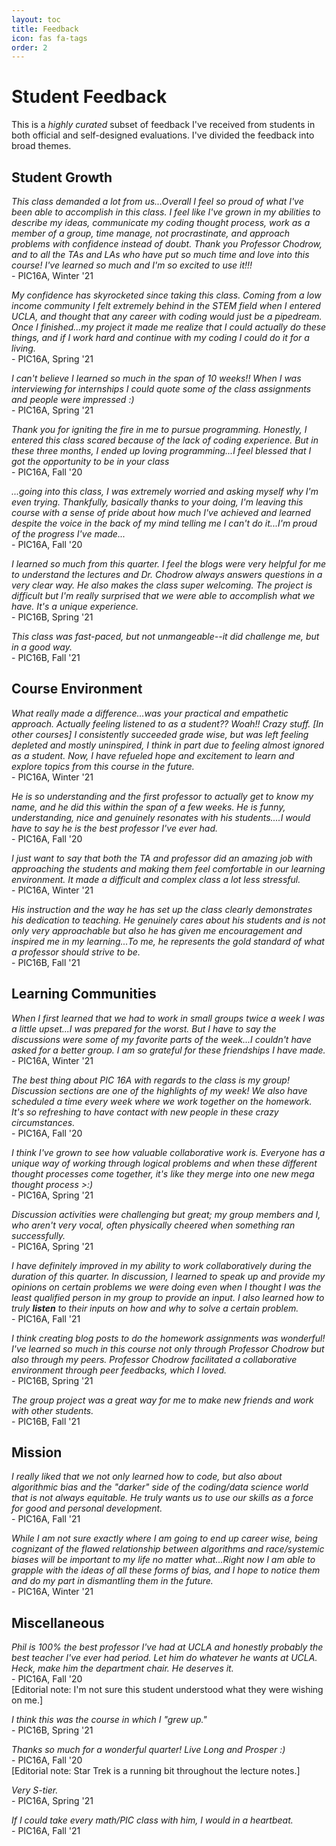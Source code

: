 ```yaml
---
layout: toc
title: Feedback
icon: fas fa-tags
order: 2
---
```


# Student Feedback


This is a *highly curated* subset of feedback I've received from students in both official and self-designed evaluations. I've divided the feedback into broad themes. 

## Student Growth

*This class demanded a lot from us...Overall I feel so proud of what I've been able to accomplish in this class. I feel like I've grown in my abilities to describe my ideas, communicate my coding thought process, work as a member of a group, time manage, not procrastinate, and approach problems with confidence instead of doubt. Thank you Professor Chodrow, and to all the TAs and LAs who have put so much time and love into this course! I've learned so much and I'm so excited to use it!!!* <br> - PIC16A, Winter '21

*My confidence has skyrocketed since taking this class. Coming from a low income community I felt extremely behind in the STEM field when I entered UCLA, and thought that any career with coding would just be a pipedream. Once I finished...my project it made me realize that I could actually do these things, and if I work hard and continue with my coding I could do it for a living.* <br> - PIC16A, Spring '21

*I can't believe I learned so much in the span of 10 weeks!! When I was interviewing for internships I could quote some of the class assignments and people were impressed :)* <br> - PIC16A, Spring '21

*Thank you for igniting the fire in me to pursue programming. Honestly, I entered this class scared because of the lack of coding experience. But in these three months, I ended up loving programming...I feel blessed that I got the opportunity to be in your class* <br> - PIC16A, Fall '20

*...going into this class, I was extremely worried and asking myself why I'm even trying. Thankfully, basically thanks to your doing, I'm leaving this course with a sense of pride about how much I've achieved and learned despite the voice in the back of my mind telling me I can't do it...I'm proud of the progress I've made...* <br> - PIC16A, Fall '20

*I learned so much from this quarter. I feel the blogs were very helpful for me to understand the lectures and Dr. Chodrow always answers questions in a very clear way. He also makes the class super welcoming. The project is difficult but I'm really surprised that we were able to accomplish what we have. It's a unique experience.* <br> - PIC16B, Spring '21

*This class was fast-paced, but not unmangeable--it did challenge me, but in a good way.* <br> - PIC16B, Fall '21

<!-- *This quarter I feel like my coding skills faced a sharp learning curve. Not only did I learn so much, but I also enjoyed what I was doing because I was able to understand it and felt motivated to do so. I think the structure of this class helped me really stay on top of things and not fall behind too often, which was really helpful in the overall experience.* <br> - PIC16A, Winter '21 -->

## Course Environment

*What really made a difference...was your practical and empathetic approach. Actually feeling listened to as a student?? Woah!! Crazy stuff. \[In other courses\] I consistently succeeded grade wise, but was left feeling depleted and mostly uninspired, I think in part due to feeling almost ignored as a student. Now, I have refueled hope and excitement to learn and explore topics from this course in the future.* <br> - PIC16A, Winter '21

*He is so understanding and the first professor to actually get to know my name, and he did this within the span of a few weeks. He is funny, understanding, nice and genuinely resonates with his students....I would have to say he is the best professor I've ever had.* <br> - PIC16A, Fall '20

*I just want to say that both the TA and professor did an amazing job with approaching the students and making them feel comfortable in our learning environment. It made a difficult and complex class a lot less stressful.* <br> - PIC16A, Winter '21


*His instruction and the way he has set up the class clearly demonstrates his dedication to teaching. He genuinely cares about his students and is not only very approachable but also he has given me encouragement and inspired me in my learning...To me, he represents the gold standard of what a professor should strive to be.* <br> - PIC16B, Fall '21

## Learning Communities

*When I first learned that we had to work in small groups twice a week I was a little upset...I was prepared for the worst. But I have to say the discussions were some of my favorite parts of the week...I couldn't have asked for a better group. I am so grateful for these friendships I have made.* <br> - PIC16A, Winter '21

*The best thing about PIC 16A with regards to the class is my group! Discussion sections are one of the highlights of my week! We also have scheduled a time every week where we work together on the homework. It's so refreshing to have contact with new people in these crazy circumstances.* <br> - PIC16A, Fall '20

*I think I've grown to see how valuable collaborative work is. Everyone has a unique way of working through logical problems and when these different thought processes come together, it's like they merge into one new mega thought process >:)* <br> - PIC16A, Spring '21

*Discussion activities were challenging but great; my group members and I, who aren't very vocal, often physically cheered when something ran successfully.* <br> - PIC16A, Spring '21

*I have definitely improved in my ability to work collaboratively during the duration of this quarter. In discussion, I learned to speak up and provide my opinions on certain problems we were doing even when I thought I was the least qualified person in my group to provide an input. I also learned how to truly **listen** to their inputs on how and why to solve a certain problem.* <br> - PIC16A, Fall '21

*I think creating blog posts to do the homework assignments was wonderful! I've learned so much in this course not only through Professor Chodrow but also through my peers. Professor Chodrow facilitated a collaborative environment through peer feedbacks, which I loved.* <br> - PIC16B, Spring '21

*The group project was a great way for me to make new friends and work with other students.* <br> - PIC16B, Fall '21

## Mission

*I really liked that we not only learned how to code, but also about algorithmic bias and the "darker" side of the coding/data science world that is not always equitable. He truly wants us to use our skills as a force for good and personal development.* <br> - PIC16A, Fall '21

*While I am not sure exactly where I am going to end up career wise, being cognizant of the flawed relationship between algorithms and race/systemic biases will be important to my life no matter what...Right now I am able to grapple with the ideas of all these forms of bias, and I hope to notice them and do my part in dismantling them in the future.* <br> - PIC16A, Winter '21


## Miscellaneous

*Phil is 100% the best professor I've had at UCLA and honestly probably the best teacher I've ever had period. Let him do whatever he wants at UCLA. Heck, make him the department chair. He deserves it.* 
<br> - PIC16A, Fall '20 
<br> 
\[Editorial note: I'm not sure this student understood what they were wishing on me.\]

*I think this was the course in which I "grew up."* <br> - PIC16B, Spring '21

*Thanks so much for a wonderful quarter! Live Long and Prosper :)* <br> - PIC16A, Fall '20 <br>
\[Editorial note: Star Trek is a running bit throughout the lecture notes.\]

*Very S-tier.* <br> - PIC16A, Spring '21

*If I could take every math/PIC class with him, I would in a heartbeat.* <br> - PIC16A, Fall '21

